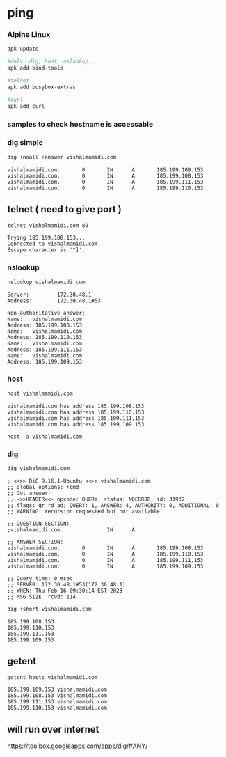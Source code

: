 # ping

### Alpine Linux 

```bash
apk update

#delv, dig, host, nslookup...
apk add bind-tools

#telnet
apk add busybox-extras

#curl 
apk add curl
```

### samples to check hostname is accessable 

### dig simple 
```bash
dig +noall +answer vishalmamidi.com
```
```console 
vishalmamidi.com.       0       IN      A       185.199.109.153
vishalmamidi.com.       0       IN      A       185.199.108.153
vishalmamidi.com.       0       IN      A       185.199.111.153
vishalmamidi.com.       0       IN      A       185.199.110.153
```


## telnet ( need to give port )
```bash
telnet vishalmamidi.com 80
```
```console
Trying 185.199.108.153...
Connected to vishalmamidi.com.
Escape character is '^]'.
```


### nslookup
```bash
nslookup vishalmamidi.com
```
```console
Server:         172.30.48.1
Address:        172.30.48.1#53

Non-authoritative answer:
Name:   vishalmamidi.com
Address: 185.199.108.153
Name:   vishalmamidi.com
Address: 185.199.110.153
Name:   vishalmamidi.com
Address: 185.199.111.153
Name:   vishalmamidi.com
Address: 185.199.109.153
```
### host
```bash
host vishalmamidi.com
```
```console
vishalmamidi.com has address 185.199.108.153
vishalmamidi.com has address 185.199.110.153
vishalmamidi.com has address 185.199.111.153
vishalmamidi.com has address 185.199.109.153
```
```
host -a vishalmamidi.com
```
### dig
```bash
dig vishalmamidi.com
```
```console
; <<>> DiG 9.16.1-Ubuntu <<>> vishalmamidi.com
;; global options: +cmd
;; Got answer:
;; ->>HEADER<<- opcode: QUERY, status: NOERROR, id: 31932
;; flags: qr rd ad; QUERY: 1, ANSWER: 4, AUTHORITY: 0, ADDITIONAL: 0
;; WARNING: recursion requested but not available

;; QUESTION SECTION:
;vishalmamidi.com.              IN      A

;; ANSWER SECTION:
vishalmamidi.com.       0       IN      A       185.199.108.153
vishalmamidi.com.       0       IN      A       185.199.110.153
vishalmamidi.com.       0       IN      A       185.199.111.153
vishalmamidi.com.       0       IN      A       185.199.109.153

;; Query time: 0 msec
;; SERVER: 172.30.48.1#53(172.30.48.1)
;; WHEN: Thu Feb 16 09:30:14 EST 2023
;; MSG SIZE  rcvd: 114

```

```bash
dig +short vishalmamidi.com
```
```console
185.199.108.153
185.199.110.153
185.199.111.153
185.199.109.153
```

## getent
```bash
getent hosts vishalmamidi.com
```
```console
185.199.109.153 vishalmamidi.com
185.199.108.153 vishalmamidi.com
185.199.111.153 vishalmamidi.com
185.199.110.153 vishalmamidi.com
```

## will run over internet 
<https://toolbox.googleapps.com/apps/dig/#ANY/>


